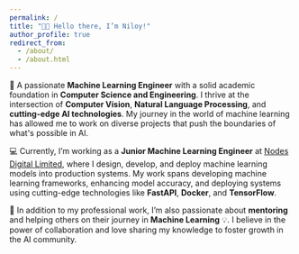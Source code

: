 ```yaml
---
permalink: /
title: "👋🏼 Hello there, I’m Niloy!"
author_profile: true
redirect_from: 
  - /about/
  - /about.html
---
```


🌟 A passionate **Machine Learning Engineer** with a solid academic foundation in **Computer Science and Engineering**. I thrive at the intersection of **Computer Vision**, **Natural Language Processing**, and **cutting-edge AI technologies**. My journey in the world of machine learning has allowed me to work on diverse projects that push the boundaries of what's possible in AI.

💻 Currently, I’m working as a **Junior Machine Learning Engineer** at [Nodes Digital Limited](https://nodesdigitallimited.com), where I design, develop, and deploy machine learning models into production systems. My work spans developing machine learning frameworks, enhancing model accuracy, and deploying systems using cutting-edge technologies like **FastAPI**, **Docker**, and **TensorFlow**.

🌱 In addition to my professional work, I’m also passionate about **mentoring** and helping others on their journey in **Machine Learning** 💡. I believe in the power of collaboration and love sharing my knowledge to foster growth in the AI community.

